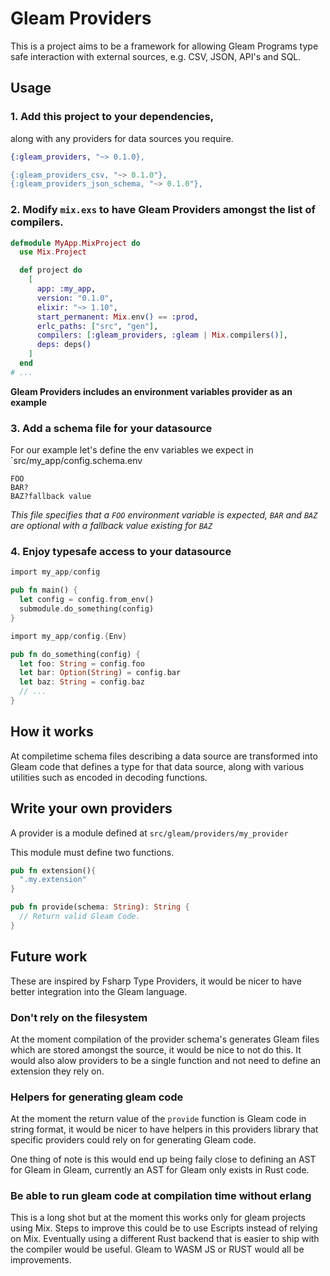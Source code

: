 # Gleam Providers

This is a project aims to be a framework for allowing Gleam Programs type safe interaction with external sources,
e.g. CSV, JSON, API's and SQL.

## Usage

### 1. Add this project to your dependencies, 
along with any providers for data sources you require.

```exs
{:gleam_providers, "~> 0.1.0},

{:gleam_providers_csv, "~> 0.1.0"},
{:gleam_providers_json_schema, "~> 0.1.0"},
```

### 2. Modify `mix.exs` to have Gleam Providers amongst the list of compilers.

```elixir
defmodule MyApp.MixProject do
  use Mix.Project

  def project do
    [
      app: :my_app,
      version: "0.1.0",
      elixir: "~> 1.10",
      start_permanent: Mix.env() == :prod,
      erlc_paths: ["src", "gen"],
      compilers: [:gleam_providers, :gleam | Mix.compilers()],
      deps: deps()
    ]
  end
# ...
```

**Gleam Providers includes an environment variables provider as an example**

### 3. Add a schema file for your datasource

For our example let's define the env variables we expect in `src/my_app/config.schema.env

```
FOO
BAR?
BAZ?fallback value
```

*This file specifies that a `FOO` environment variable is expected, `BAR` and `BAZ` are optional with a fallback value existing for `BAZ`*

### 4. Enjoy typesafe access to your datasource


```rust
import my_app/config

pub fn main() {
  let config = config.from_env()
  submodule.do_something(config)
}
```

```rust
import my_app/config.{Env}

pub fn do_something(config) {
  let foo: String = config.foo
  let bar: Option(String) = config.bar
  let baz: String = config.baz
  // ...
}
```


## How it works

At compiletime schema files describing a data source are transformed into Gleam code that defines a type for that data source,
along with various utilities such as encoded in decoding functions.

## Write your own providers

A provider is a module defined at `src/gleam/providers/my_provider`

This module must define two functions.
```rust
pub fn extension(){
  ".my.extension"
}

pub fn provide(schema: String): String {
  // Return valid Gleam Code.
}
```

## Future work

These are inspired by Fsharp Type Providers, it would be nicer to have better integration into the Gleam language.

### Don't rely on the filesystem

At the moment compilation of the provider schema's generates Gleam files which are stored amongst the source, it would be nice to not do this.
It would also alow providers to be a single function and not need to define an extension they rely on.

### Helpers for generating gleam code

At the moment the return value of the `provide` function is Gleam code in string format, 
it would be nicer to have helpers in this providers library that specific providers could rely on for generating Gleam code.

One thing of note is this would end up being faily close to defining an AST for Gleam in Gleam, currently an AST for Gleam only exists in Rust code.

### Be able to run gleam code at compilation time without erlang

This is a long shot but at the moment this works only for gleam projects using Mix.
Steps to improve this could be to use Escripts instead of relying on Mix.
Eventually using a different Rust backend that is easier to ship with the compiler would be useful.
Gleam to WASM JS or RUST would all be improvements.